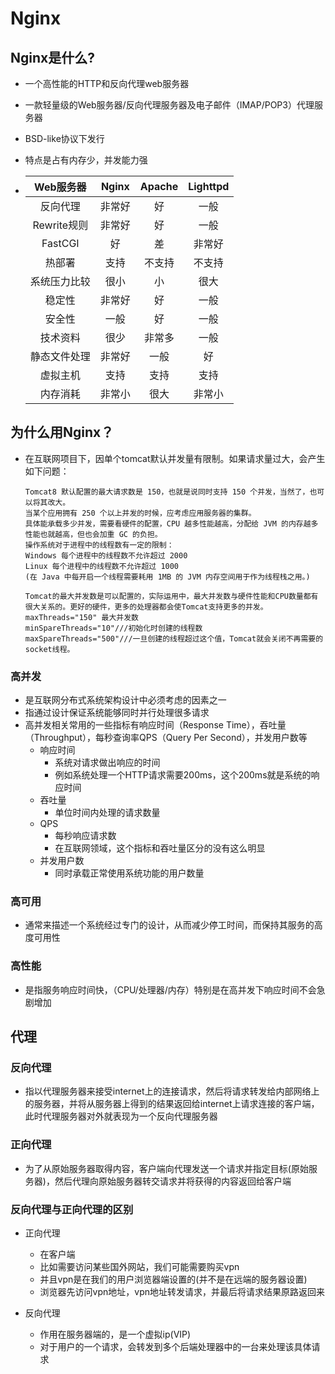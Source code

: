 # Nginx

## Nginx是什么?

- 一个高性能的HTTP和反向代理web服务器

- 一款轻量级的Web服务器/反向代理服务器及电子邮件（IMAP/POP3）代理服务器 

- BSD-like协议下发行

- 特点是占有内存少，并发能力强

- |  Web服务器   | Nginx  | Apache | Lighttpd |
  | :----------: | :----: | :----: | :------: |
  |   反向代理   | 非常好 |   好   |   一般   |
  | Rewrite规则  | 非常好 |   好   |   一般   |
  |   FastCGI    |   好   |   差   |  非常好  |
  |    热部署    |  支持  | 不支持 |  不支持  |
  | 系统压力比较 |  很小  |   小   |   很大   |
  |    稳定性    | 非常好 |   好   |   一般   |
  |    安全性    |  一般  |   好   |   一般   |
  |   技术资料   |  很少  | 非常多 |   一般   |
  | 静态文件处理 | 非常好 |  一般  |    好    |
  |   虚拟主机   |  支持  |  支持  |   支持   |
  |   内存消耗   | 非常小 |  很大  |  非常小  |

  

## 为什么用Nginx？

- 在互联网项目下，因单个tomcat默认并发量有限制。如果请求量过大，会产生如下问题：

  ```
  Tomcat8 默认配置的最大请求数是 150，也就是说同时支持 150 个并发，当然了，也可以将其改大。
  当某个应用拥有 250 个以上并发的时候，应考虑应用服务器的集群。
  具体能承载多少并发，需要看硬件的配置，CPU 越多性能越高，分配给 JVM 的内存越多性能也就越高，但也会加重 GC 的负担。
  操作系统对于进程中的线程数有一定的限制：
  Windows 每个进程中的线程数不允许超过 2000
  Linux 每个进程中的线程数不允许超过 1000
  (在 Java 中每开启一个线程需要耗用 1MB 的 JVM 内存空间用于作为线程栈之用。)
  
  Tomcat的最大并发数是可以配置的，实际运用中，最大并发数与硬件性能和CPU数量都有很大关系的。更好的硬件，更多的处理器都会使Tomcat支持更多的并发。
  maxThreads="150" 最大并发数 
  minSpareThreads="10"///初始化时创建的线程数
  maxSpareThreads="500"///一旦创建的线程超过这个值，Tomcat就会关闭不再需要的socket线程。
  ```

### 高并发

- 是互联网分布式系统架构设计中必须考虑的因素之一
- 指通过设计保证系统能够同时并行处理很多请求
- 高并发相关常用的一些指标有响应时间（Response Time），吞吐量（Throughput），每秒查询率QPS（Query Per Second），并发用户数等
  - 响应时间
    - 系统对请求做出响应的时间
    - 例如系统处理一个HTTP请求需要200ms，这个200ms就是系统的响应时间
  - 吞吐量
    - 单位时间内处理的请求数量
  - QPS
    - 每秒响应请求数
    - 在互联网领域，这个指标和吞吐量区分的没有这么明显
  - 并发用户数
    - 同时承载正常使用系统功能的用户数量

### 高可用

- 通常来描述一个系统经过专门的设计，从而减少停工时间，而保持其服务的高度可用性

### 高性能

- 是指服务响应时间快，（CPU/处理器/内存）特别是在高并发下响应时间不会急剧增加



## 代理

### 反向代理

- 指以代理服务器来接受internet上的连接请求，然后将请求转发给内部网络上的服务器，并将从服务器上得到的结果返回给internet上请求连接的客户端，此时代理服务器对外就表现为一个反向代理服务器

### 正向代理

- 为了从原始服务器取得内容，客户端向代理发送一个请求并指定目标(原始服务器)，然后代理向原始服务器转交请求并将获得的内容返回给客户端

### 反向代理与正向代理的区别

- 正向代理

  - 在客户端
  - 比如需要访问某些国外网站，我们可能需要购买vpn
  - 并且vpn是在我们的用户浏览器端设置的(并不是在远端的服务器设置)
  - 浏览器先访问vpn地址，vpn地址转发请求，并最后将请求结果原路返回来

- 反向代理

  - 作用在服务器端的，是一个虚拟ip(VIP)
  - 对于用户的一个请求，会转发到多个后端处理器中的一台来处理该具体请求

  
